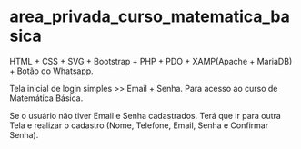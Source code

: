 # area_privada_curso_matematica_basica
HTML + CSS + SVG + Bootstrap + PHP + PDO + XAMP(Apache + MariaDB) + Botão do Whatsapp.

Tela inicial de login simples >> Email + Senha. Para acesso ao curso de Matemática Básica.

Se o usuário não tiver Email e Senha cadastrados. Terá que ir para outra Tela e realizar o cadastro (Nome, Telefone, Email, Senha e Confirmar Senha).
